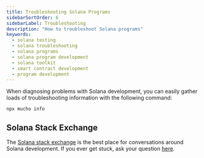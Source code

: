 ```yaml
---
title: Troubleshooting Solana Programs
sidebarSortOrder: 6
sidebarLabel: Troubleshooting
description: "How to troubleshoot Solana programs"
keywords:
  - solana testing
  - solana troubleshooting
  - solana programs
  - solana program development
  - solana toolkit
  - smart contract development
  - program development
---
```


When diagnosing problems with Solana development, you can easily gather loads of
troubleshooting information with the following command:

```shell
npx mucho info
```

## Solana Stack Exchange

The [Solana stack exchange](https://solana.stackexchange.com/) is the best place
for conversations around Solana development. If you ever get stuck, ask your
question [here](https://solana.stackexchange.com/questions/ask).
